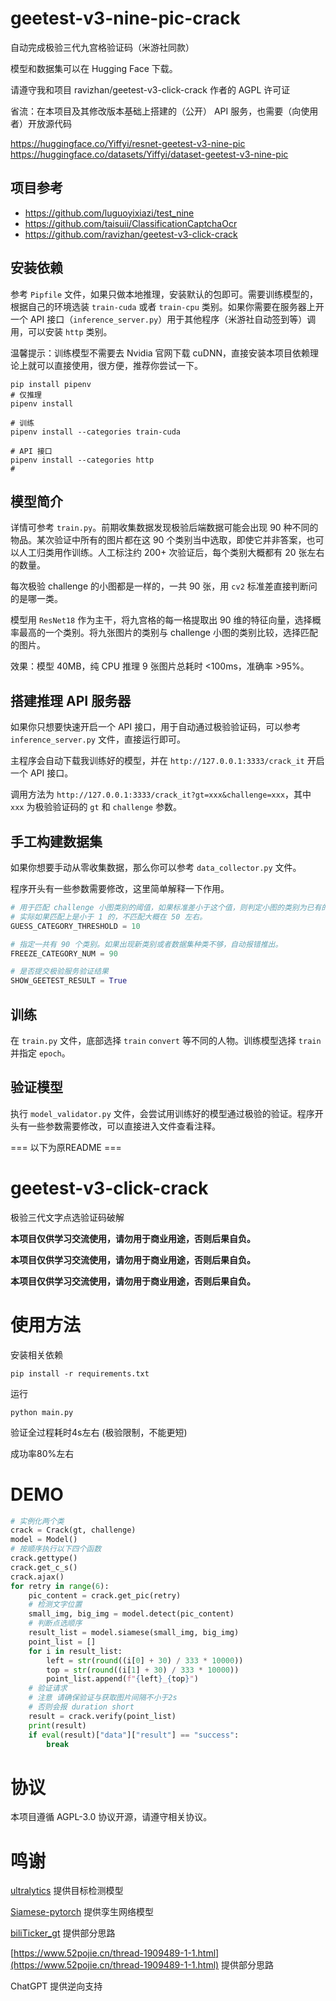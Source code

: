 # geetest-v3-nine-pic-crack
自动完成极验三代九宫格验证码（米游社同款）

模型和数据集可以在 Hugging Face 下载。

请遵守我和项目 ravizhan/geetest-v3-click-crack 作者的 AGPL 许可证

省流：在本项目及其修改版本基础上搭建的（公开） API 服务，也需要（向使用者）开放源代码

https://huggingface.co/Yiffyi/resnet-geetest-v3-nine-pic
https://huggingface.co/datasets/Yiffyi/dataset-geetest-v3-nine-pic

## 项目参考

- https://github.com/luguoyixiazi/test_nine
- https://github.com/taisuii/ClassificationCaptchaOcr
- https://github.com/ravizhan/geetest-v3-click-crack

## 安装依赖

参考 `Pipfile` 文件，如果只做本地推理，安装默认的包即可。需要训练模型的，根据自己的环境选装 `train-cuda` 或者 `train-cpu` 类别。如果你需要在服务器上开一个 API 接口（`inference_server.py`）用于其他程序（米游社自动签到等）调用，可以安装 `http` 类别。

温馨提示：训练模型不需要去 Nvidia 官网下载 cuDNN，直接安装本项目依赖理论上就可以直接使用，很方便，推荐你尝试一下。

```shell
pip install pipenv
# 仅推理
pipenv install

# 训练
pipenv install --categories train-cuda

# API 接口
pipenv install --categories http
# 
```

## 模型简介

详情可参考 `train.py`。前期收集数据发现极验后端数据可能会出现 90 种不同的物品。某次验证中所有的图片都在这 90 个类别当中选取，即使它并非答案，也可以人工归类用作训练。人工标注约 200+ 次验证后，每个类别大概都有 20 张左右的数量。

每次极验 challenge 的小图都是一样的，一共 90 张，用 `cv2` 标准差直接判断问的是哪一类。

模型用 `ResNet18` 作为主干，将九宫格的每一格提取出 90 维的特征向量，选择概率最高的一个类别。将九张图片的类别与 challenge 小图的类别比较，选择匹配的图片。

效果：模型 40MB，纯 CPU 推理 9 张图片总耗时 <100ms，准确率 >95%。

## 搭建推理 API 服务器

如果你只想要快速开启一个 API 接口，用于自动通过极验验证码，可以参考 `inference_server.py` 文件，直接运行即可。

主程序会自动下载我训练好的模型，并在 `http://127.0.0.1:3333/crack_it` 开启一个 API 接口。

调用方法为 `http://127.0.0.1:3333/crack_it?gt=xxx&challenge=xxx`，其中 `xxx` 为极验验证码的 `gt` 和 `challenge` 参数。

## 手工构建数据集

如果你想要手动从零收集数据，那么你可以参考 `data_collector.py` 文件。

程序开头有一些参数需要修改，这里简单解释一下作用。

```python
# 用于匹配 challenge 小图类别的阈值，如果标准差小于这个值，则判定小图的类别为已有的某个类别。
# 实际如果匹配上是小于 1 的，不匹配大概在 50 左右。
GUESS_CATEGORY_THRESHOLD = 10

# 指定一共有 90 个类别。如果出现新类别或者数据集种类不够，自动报错推出。
FREEZE_CATEGORY_NUM = 90

# 是否提交极验服务验证结果
SHOW_GEETEST_RESULT = True
```

## 训练

在 `train.py` 文件，底部选择 `train` `convert` 等不同的人物。训练模型选择 `train` 并指定 `epoch`。

## 验证模型

执行 `model_validator.py` 文件，会尝试用训练好的模型通过极验的验证。程序开头有一些参数需要修改，可以直接进入文件查看注释。

=== 以下为原README ===

# geetest-v3-click-crack
极验三代文字点选验证码破解

**本项目仅供学习交流使用，请勿用于商业用途，否则后果自负。**

**本项目仅供学习交流使用，请勿用于商业用途，否则后果自负。**

**本项目仅供学习交流使用，请勿用于商业用途，否则后果自负。**

# 使用方法

安装相关依赖

```commandline
pip install -r requirements.txt
```
运行

```commandline
python main.py
```

验证全过程耗时4s左右 (极验限制，不能更短)

成功率80%左右

# DEMO

``` python
# 实例化两个类
crack = Crack(gt, challenge)
model = Model()
# 按顺序执行以下四个函数
crack.gettype()
crack.get_c_s()
crack.ajax()
for retry in range(6):
    pic_content = crack.get_pic(retry)
    # 检测文字位置
    small_img, big_img = model.detect(pic_content)
    # 判断点选顺序
    result_list = model.siamese(small_img, big_img)
    point_list = []
    for i in result_list:
        left = str(round((i[0] + 30) / 333 * 10000))
        top = str(round((i[1] + 30) / 333 * 10000))
        point_list.append(f"{left}_{top}")
    # 验证请求
    # 注意 请确保验证与获取图片间隔不小于2s
    # 否则会报 duration short
    result = crack.verify(point_list)
    print(result)
    if eval(result)["data"]["result"] == "success":
        break
```

# 协议
本项目遵循 AGPL-3.0 协议开源，请遵守相关协议。

# 鸣谢
[ultralytics](https://github.com/ultralytics/ultralytics/) 提供目标检测模型

[Siamese-pytorch](https://github.com/bubbliiiing/Siamese-pytorch) 提供孪生网络模型

[biliTicker_gt](https://github.com/Amorter/biliTicker_gt) 提供部分思路

[https://www.52pojie.cn/thread-1909489-1-1.html](https://www.52pojie.cn/thread-1909489-1-1.html) 提供部分思路

ChatGPT 提供逆向支持
